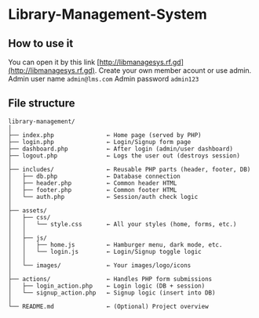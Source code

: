 # Library-Management-System
## How to use it 
You can open it by this link [http://libmanagesys.rf.gd](http://libmanagesys.rf.gd).
Create your own member acount or use admin.
Admin user name ```admin@lms.com```
Admin password ```admin123```

## File structure
```
library-management/
│
├── index.php               ← Home page (served by PHP)
├── login.php               ← Login/Signup form page
├── dashboard.php           ← After login (admin/user dashboard)
├── logout.php              ← Logs the user out (destroys session)
│
├── includes/               ← Reusable PHP parts (header, footer, DB)
│   ├── db.php              ← Database connection
│   ├── header.php          ← Common header HTML
│   ├── footer.php          ← Common footer HTML
│   └── auth.php            ← Session/auth check logic
│
├── assets/
│   ├── css/
│   │   └── style.css       ← All your styles (home, forms, etc.)
│   │
│   ├── js/
│   │   ├── home.js         ← Hamburger menu, dark mode, etc.
│   │   └── login.js        ← Login/Signup toggle logic
│   │
│   └── images/             ← Your images/logo/icons
│
├── actions/                ← Handles PHP form submissions
│   ├── login_action.php    ← Login logic (DB + session)
│   └── signup_action.php   ← Signup logic (insert into DB)
│
└── README.md               ← (Optional) Project overview
```
